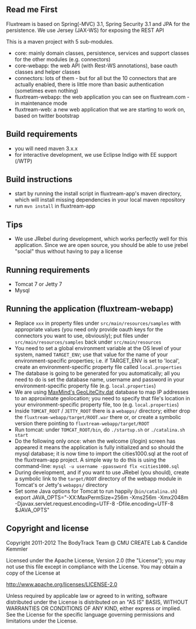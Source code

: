 Read me First
-------------

Fluxtream is based on Spring(-MVC) 3.1, Spring Security 3.1 and JPA for the persistence. We use Jersey (JAX-WS) for exposing the REST API

This is a maven project with 5 sub-modules.

* core: mainly domain classes, persistence, services and support classes for the other modules (e.g. connectors)
* core-webapp: the web API (with Rest-WS annotations), base oauth classes and helper classes
* connectors: lots of them - but for all but the 10 connectors that are actually enabled, there is little more than basic authentication (sometimes even nothing)
* fluxtream-webapp: the web application you can see on fluxtream.com - in maintenance mode
* fluxtream-web: a new web application that we are starting to work on, based on twitter bootstrap

Build requirements
------------------

* you will need maven 3.x.x
* for interactive development, we use Eclipse Indigo with EE support (/WTP)

Build instructions
------------------

* start by running the install script in fluxtream-app's maven directory, which will install missing dependencies in your local maven repository
* run `mvn install` in fluxtream-app

Tips
----

* We use JRebel during development, which works perfectly well for this application. Since we are open source, you should be able to use jrebel "social" thus without having to pay a license

Running requirements
--------------------

* Tomcat 7 or Jetty 7
* Mysql

Running the application (fluxtream-webapp)
------------------------------------------
* Replace `xxx` in property files under `src/main/resources/samples` with appropriate values (you need only provide oauth keys for the connectors you want to use, obviously); put files under `src/main/resources/samples` back under `src/main/resources`
* You need to set a global environment variable at the OS level of your system, named `TARGET_ENV`; use that value for the name of your environment-specific properties; i.e. if TARGET_ENV is set to 'local', create an environment-specific property file called `local.properties`
* The database is going to be generated for you automatically; all you need to do is set the database name, username and password in your environment-specific property file (e.g. `local.properties`)
* We are using [MaxMind's GeoLiteCity.dat](http://www.maxmind.com) database to map IP addresses to an approximate geolocation; you need to specify that file's location in your environment-specific property file, too (e.g. `local.properties`)
* Inside `TOMCAT_ROOT` / `JETTY_ROOT` there is a `webapps/` directory; either drop the `fluxtream-webapp/target/ROOT.war` there or, or create a symbolic version there pointing to `fluxtream-webapp/target/ROOT`
* Run tomcat: under `TOMCAT_ROOT/bin`, do `./startup.sh` or `./catalina.sh start`
* Do the following only once: when the welcome (/login) screen has appeared it means the application is fully initialized and so should the mysql database; it is now time to import the cities1000.sql at the root of the fluxtream-app project. A simple way to do this is using the command-line: `mysql -u username -ppassword flx <cities1000.sql`
* During development, and if you want to use JRebel (you should), create a symbolic link to the `target/ROOT` directory of the webapp module in Tomcat's or Jetty's `webapps/` directory
* Set some Java options for Tomcat to run happily (`bin/catalina.sh`)
export JAVA_OPTS="-XX:MaxPermSize=256m -Xms256m -Xmx2048m -Djavax.servlet.request.encoding=UTF-8 -Dfile.encoding=UTF-8 $JAVA_OPTS"

Copyright and license
---------------------

Copyright 2011-2012 The BodyTrack Team @ CMU CREATE Lab & Candide Kemmler

Licensed under the Apache License, Version 2.0 (the "License");
you may not use this file except in compliance with the License.
You may obtain a copy of the License at

http://www.apache.org/licenses/LICENSE-2.0

Unless required by applicable law or agreed to in writing, software
distributed under the License is distributed on an "AS IS" BASIS,
WITHOUT WARRANTIES OR CONDITIONS OF ANY KIND, either express or implied.
See the License for the specific language governing permissions and
limitations under the License.